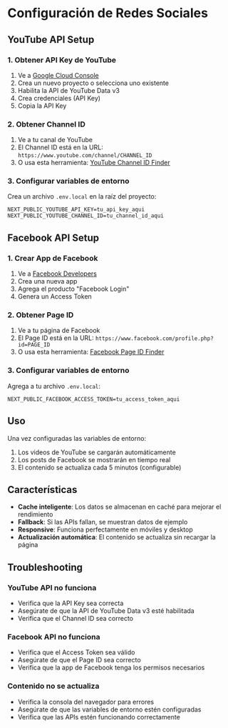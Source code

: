 # Configuración de Redes Sociales

## YouTube API Setup

### 1. Obtener API Key de YouTube
1. Ve a [Google Cloud Console](https://console.developers.google.com/)
2. Crea un nuevo proyecto o selecciona uno existente
3. Habilita la API de YouTube Data v3
4. Crea credenciales (API Key)
5. Copia la API Key

### 2. Obtener Channel ID
1. Ve a tu canal de YouTube
2. El Channel ID está en la URL: `https://www.youtube.com/channel/CHANNEL_ID`
3. O usa esta herramienta: [YouTube Channel ID Finder](https://commentpicker.com/youtube-channel-id.php)

### 3. Configurar variables de entorno
Crea un archivo `.env.local` en la raíz del proyecto:

```env
NEXT_PUBLIC_YOUTUBE_API_KEY=tu_api_key_aqui
NEXT_PUBLIC_YOUTUBE_CHANNEL_ID=tu_channel_id_aqui
```

## Facebook API Setup

### 1. Crear App de Facebook
1. Ve a [Facebook Developers](https://developers.facebook.com/)
2. Crea una nueva app
3. Agrega el producto "Facebook Login"
4. Genera un Access Token

### 2. Obtener Page ID
1. Ve a tu página de Facebook
2. El Page ID está en la URL: `https://www.facebook.com/profile.php?id=PAGE_ID`
3. O usa esta herramienta: [Facebook Page ID Finder](https://findmyfbid.com/)

### 3. Configurar variables de entorno
Agrega a tu archivo `.env.local`:

```env
NEXT_PUBLIC_FACEBOOK_ACCESS_TOKEN=tu_access_token_aqui
```

## Uso

Una vez configuradas las variables de entorno:

1. Los videos de YouTube se cargarán automáticamente
2. Los posts de Facebook se mostrarán en tiempo real
3. El contenido se actualiza cada 5 minutos (configurable)

## Características

- **Cache inteligente**: Los datos se almacenan en caché para mejorar el rendimiento
- **Fallback**: Si las APIs fallan, se muestran datos de ejemplo
- **Responsive**: Funciona perfectamente en móviles y desktop
- **Actualización automática**: El contenido se actualiza sin recargar la página

## Troubleshooting

### YouTube API no funciona
- Verifica que la API Key sea correcta
- Asegúrate de que la API de YouTube Data v3 esté habilitada
- Verifica que el Channel ID sea correcto

### Facebook API no funciona
- Verifica que el Access Token sea válido
- Asegúrate de que el Page ID sea correcto
- Verifica que la app de Facebook tenga los permisos necesarios

### Contenido no se actualiza
- Verifica la consola del navegador para errores
- Asegúrate de que las variables de entorno estén configuradas
- Verifica que las APIs estén funcionando correctamente
